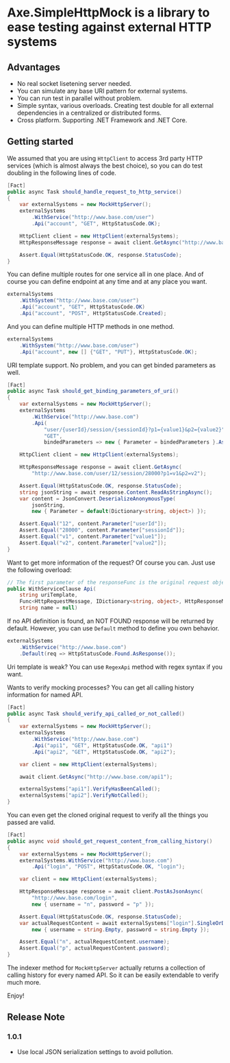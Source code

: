 # Axe.SimpleHttpMock is a library to ease testing against external HTTP systems

## Advantages

* No real socket lisetening server needed.
* You can simulate any base URI pattern for external systems.
* You can run test in parallel without problem.
* Simple syntax, various overloads. Creating test double for all external dependencies in a centralized or distributed forms.
* Cross platform. Supporting .NET Framework and .NET Core.

## Getting started

We assumed that you are using `HttpClient` to access 3rd party HTTP services (which is almost always the best choice), so you can do test doubling in the following lines of code.

```csharp
[Fact]
public async Task should_handle_request_to_http_service()
{
    var externalSystems = new MockHttpServer();
    externalSystems
        .WithService("http://www.base.com/user")
        .Api("account", "GET", HttpStatusCode.OK);

    HttpClient client = new HttpClient(externalSystems);
    HttpResponseMessage response = await client.GetAsync("http://www.base.com/user/account");

    Assert.Equal(HttpStatusCode.OK, response.StatusCode);
}
```

You can define multiple routes for one service all in one place. And of course you can define endpoint at any time and at any place you want.

```csharp
externalSystems
    .WithSystem("http://www.base.com/user")
    .Api("account", "GET", HttpStatusCode.OK)
    .Api("account", "POST", HttpStatusCode.Created);
```

And you can define multiple HTTP methods in one method.

```csharp
externalSystems
    .WithSystem("http://www.base.com/user")
    .Api("account", new [] {"GET", "PUT"}, HttpStatusCode.OK);
```

URI template support. No problem, and you can get binded parameters as well.

```csharp
[Fact]
public async Task should_get_binding_parameters_of_uri()
{
    var externalSystems = new MockHttpServer();
    externalSystems
        .WithService("http://www.base.com")
        .Api(
            "user/{userId}/session/{sessionId}?p1={value1}&p2={value2}",
            "GET",
            bindedParameters => new { Parameter = bindedParameters }.AsResponse());

    HttpClient client = new HttpClient(externalSystems);

    HttpResponseMessage response = await client.GetAsync(
        "http://www.base.com/user/12/session/28000?p1=v1&p2=v2");

    Assert.Equal(HttpStatusCode.OK, response.StatusCode);
    string jsonString = await response.Content.ReadAsStringAsync();
    var content = JsonConvert.DeserializeAnonymousType(
        jsonString,
        new { Parameter = default(Dictionary<string, object>) });

    Assert.Equal("12", content.Parameter["userId"]);
    Assert.Equal("28000", content.Parameter["sessionId"]);
    Assert.Equal("v1", content.Parameter["value1"]);
    Assert.Equal("v2", content.Parameter["value2"]);
}
```

Want to get more information of the request? Of course you can. Just use the following overload:

```csharp
// The first parameter of the responseFunc is the original request object
public WithServiceClause Api(
    string uriTemplate,
    Func<HttpRequestMessage, IDictionary<string, object>, HttpResponseMessage> responseFunc,
    string name = null)
```

If no API definition is found, an NOT FOUND response will be returned by default. However, you can use `Default` method to define you own behavior.

```csharp
externalSystems
    .WithService("http://www.base.com")
    .Default(req => HttpStatusCode.Found.AsResponse());
```

Uri template is weak? You can use `RegexApi` method with regex syntax if you want.

Wants to verify mocking processes? You can get all calling history information for named API.

```csharp
[Fact]
public async Task should_verify_api_called_or_not_called()
{
    var externalSystems = new MockHttpServer();
    externalSystems
        .WithService("http://www.base.com")
        .Api("api1", "GET", HttpStatusCode.OK, "api1")
        .Api("api2", "GET", HttpStatusCode.OK, "api2");

    var client = new HttpClient(externalSystems);

    await client.GetAsync("http://www.base.com/api1");

    externalSystems["api1"].VerifyHasBeenCalled();
    externalSystems["api2"].VerifyNotCalled();
}
```

You can even get the cloned original request to verify all the things you passed are valid.

```csharp
[Fact]
public async void should_get_request_content_from_calling_history()
{
    var externalSystems = new MockHttpServer();
    externalSystems.WithService("http://www.base.com")
        .Api("login", "POST", HttpStatusCode.OK, "login");

    var client = new HttpClient(externalSystems);

    HttpResponseMessage response = await client.PostAsJsonAsync(
        "http://www.base.com/login",
        new { username = "n", password = "p" });

    Assert.Equal(HttpStatusCode.OK, response.StatusCode);
    var actualRequestContent = await externalSystems["login"].SingleOrDefaultRequestContentAsync(
        new { username = string.Empty, password = string.Empty });

    Assert.Equal("n", actualRequestContent.username);
    Assert.Equal("p", actualRequestContent.password);
}
```

The indexer method for `MockHttpServer` actually returns a collection of calling history for every named API. So it can be easily extendable to verify much more.

Enjoy!

## Release Note

### 1.0.1

* Use local JSON serialization settings to avoid pollution.